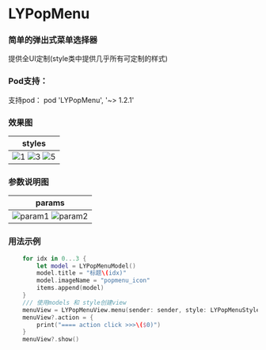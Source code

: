 # LYPopMenu

### 简单的弹出式菜单选择器
提供全UI定制(style类中提供几乎所有可定制的样式)

### Pod支持：
支持pod：  pod 'LYPopMenu', '~> 1.2.1'

### 效果图

| styles |
|---|
|![1](https://github.com/GordonLY/LYPopMenu/blob/master/screenshot/style1.png) ![3](https://github.com/GordonLY/LYPopMenu/blob/master/screenshot/style3.png) ![5](https://github.com/GordonLY/LYPopMenu/blob/master/screenshot/style5.png) |


### 参数说明图

| params |
|---|
|![param1](https://github.com/GordonLY/LYPopMenu/blob/master/screenshot/param1.png) ![param2](https://github.com/GordonLY/LYPopMenu/blob/master/screenshot/param2.png) |

### 用法示例
```swift
    for idx in 0...3 {
        let model = LYPopMenuModel()
        model.title = "标题\(idx)"
        model.imageName = "popmenu_icon"
        items.append(model)
    }
    /// 使用models 和 style创建view
    menuView = LYPopMenuView.menu(sender: sender, style: LYPopMenuStyle(), items: items, type: .upsidedown)
    menuView?.action = {
        print("==== action click >>>\($0)")
    }
    menuView?.show()
```
